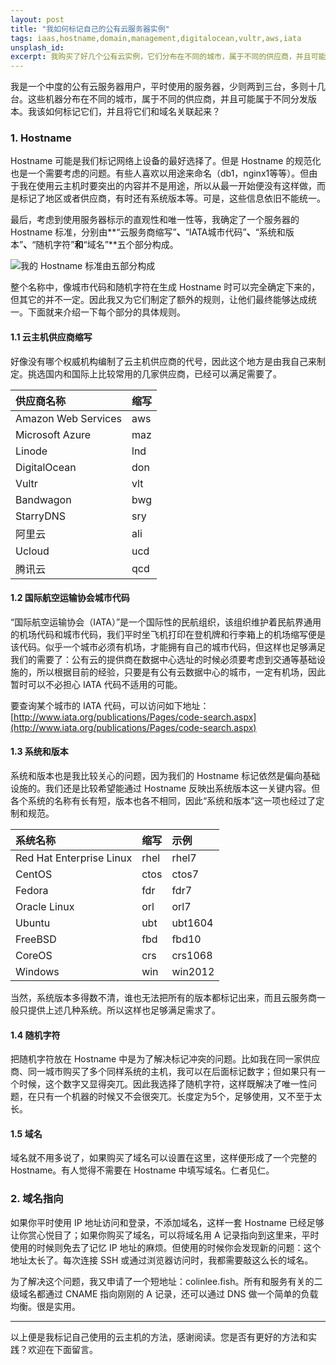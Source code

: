 ```yaml
---
layout: post
title: "我如何标记自己的公有云服务器实例"
tags: iaas,hostname,domain,management,digitalocean,vultr,aws,iata
unsplash_id: 
excerpt: 我购买了好几个公有云实例，它们分布在不同的城市，属于不同的供应商，并且可能有多个分发版本。我如何标记自己的公有云实例？
---
```


我是一个中度的公有云服务器用户，平时使用的服务器，少则两到三台，多则十几台。这些机器分布在不同的城市，属于不同的供应商，并且可能属于不同分发版本。我该如何标记它们，并且将它们和域名关联起来？

### 1. Hostname

Hostname 可能是我们标记网络上设备的最好选择了。但是 Hostname 的规范化也是一个需要考虑的问题。有些人喜欢以用途来命名（db1，nginx1等等）。但由于我在使用云主机时要突出的内容并不是用途，所以从最一开始便没有这样做，而是标记了地区或者供应商，有时还有系统版本等。可是，这些信息依旧不能统一。

最后，考虑到使用服务器标示的直观性和唯一性等，我确定了一个服务器的 Hostname 标准，分别由**“云服务商缩写”**、**“IATA城市代码”**、**“系统和版本”**、**“随机字符”**和**“域名”**五个部分构成。

![我的 Hostname 标准由五部分构成](http://i.imgur.com/IFvfTAZ.png)

整个名称中，像城市代码和随机字符在生成 Hostname 时可以完全确定下来的，但其它的并不一定。因此我又为它们制定了额外的规则，让他们最终能够达成统一。下面就来介绍一下每个部分的具体规则。

#### 1.1	云主机供应商缩写

好像没有哪个权威机构编制了云主机供应商的代号，因此这个地方是由我自己来制定。挑选国内和国际上比较常用的几家供应商，已经可以满足需要了。

|供应商名称|缩写|
|:--|:--|
|Amazon Web Services|aws|
|Microsoft Azure|maz|
|Linode|lnd|
|DigitalOcean|don|
|Vultr|vlt|
|Bandwagon|bwg|
|StarryDNS|sry|
|阿里云|ali|
|Ucloud|ucd|
|腾讯云|qcd|

#### 1.2 国际航空运输协会城市代码

“国际航空运输协会（IATA）”是一个国际性的民航组织，该组织维护着民航界通用的机场代码和城市代码，我们平时坐飞机打印在登机牌和行李箱上的机场缩写便是该代码。似乎一个城市必须有机场，才能拥有自己的城市代码，但这样也足够满足我们的需要了：公有云的提供商在数据中心选址的时候必须要考虑到交通等基础设施的，所以根据目前的经验，只要是有公有云数据中心的城市，一定有机场，因此暂时可以不必担心 IATA 代码不适用的可能。

要查询某个城市的 IATA 代码，可以访问如下地址：[http://www.iata.org/publications/Pages/code-search.aspx](http://www.iata.org/publications/Pages/code-search.aspx)

#### 1.3 系统和版本

系统和版本也是我比较关心的问题，因为我们的 Hostname 标记依然是偏向基础设施的。我们还是比较希望能通过 Hostname 反映出系统版本这一关键内容。但各个系统的名称有长有短，版本也各不相同，因此“系统和版本”这一项也经过了定制和规范。

|系统名称|缩写|示例|
|:--|:--|:--|
|Red Hat Enterprise Linux|rhel|rhel7|
|CentOS|ctos|ctos7|
|Fedora|fdr|fdr7|
|Oracle Linux|orl|orl7|
|Ubuntu|ubt|ubt1604|
|FreeBSD|fbd|fbd10|
|CoreOS|crs|crs1068|
|Windows|win|win2012|

当然，系统版本多得数不清，谁也无法把所有的版本都标记出来，而且云服务商一般只提供上述几种系统。所以这样也足够满足需求了。

#### 1.4 随机字符

把随机字符放在 Hostname 中是为了解决标记冲突的问题。比如我在同一家供应商、同一城市购买了多个同样系统的主机，我可以在后面标记数字；但如果只有一个时候，这个数字又显得突兀。因此我选择了随机字符，这样既解决了唯一性问题，在只有一个机器的时候又不会很突兀。长度定为5个，足够使用，又不至于太长。

#### 1.5 域名

域名就不用多说了，如果购买了域名可以设置在这里，这样便形成了一个完整的 Hostname。有人觉得不需要在 Hostname 中填写域名。仁者见仁。

### 2. 域名指向

如果你平时使用 IP 地址访问和登录，不添加域名，这样一套 Hostname 已经足够让你赏心悦目了；如果你购买了域名，可以将域名用 A 记录指向到这里来，平时使用的时候则免去了记忆 IP 地址的麻烦。但使用的时候你会发现新的问题：这个地址太长了。每次连接 SSH 或通过浏览器访问时，我都需要敲这么长的域名。

为了解决这个问题，我又申请了一个短地址：colinlee.fish。所有和服务有关的二级域名都通过 CNAME 指向刚刚的 A 记录，还可以通过 DNS 做一个简单的负载均衡。很是实用。

---

以上便是我标记自己使用的云主机的方法，感谢阅读。您是否有更好的方法和实践？欢迎在下面留言。
